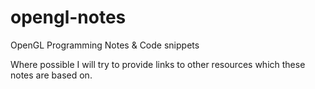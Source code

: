 # opengl-notes
OpenGL Programming Notes &amp; Code snippets

Where possible I will try to provide links to other resources which these notes are based on.
